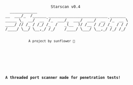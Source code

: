 <div class="snippet-clipboard-content position-relative">
<pre>
  <code>
                    Starscan v0.4
  ____________                                          
__  ___/_  /______ __________________________ _______ 
_____ \_  __/  __ `/_  ___/_  ___/  ___/  __ `/_  __ \
____/ // /_ / /_/ /_  /   _(__  )/ /__ / /_/ /_  / / /
/____/ \__/ \__,_/ /_/    /____/ \___/ \__,_/ /_/ /_/ 
                
                A project by sunflower 🌻
  <code>
</pre>
</div>

<h3>A threaded port scanner made for penetration tests!</h3>
